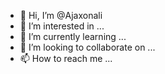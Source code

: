 - 👋 Hi, I’m @Ajaxonali
- 👀 I’m interested in ...
- 🌱 I’m currently learning ...
- 💞️ I’m looking to collaborate on ...
- 📫 How to reach me ...

<!---
Ajaxonali/Ajaxonali is a ✨ special ✨ repository because its `README.md` (this file) appears on your GitHub profile.
You can click the Preview link to take a look at your changes.
--->
